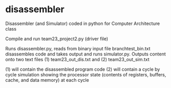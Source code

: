 # disassembler
Disassembler (and Simulator) coded in python for Computer Architecture class

Compile and run team23_project2.py (driver file)

Runs disassembler.py, reads from binary input file branchtest_bin.txt disassembles code and takes output and runs simulator.py.
    Outputs content onto two text files (1) team23_out_dis.txt and (2) team23_out_sim.txt
    
(1) will contain the disassembled program code 
(2) will contain a cycle by cycle simulation showing the processor state (contents of registers, buffers, cache, and data memory) at each cycle

